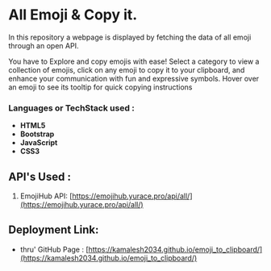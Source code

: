 # All Emoji & Copy it.

In this repository a webpage is displayed by fetching the data of all emoji through an open API. 

You have to Explore and copy emojis with ease! Select a category to view a collection of emojis, click on any emoji to copy it to your clipboard, and enhance your communication with fun and expressive symbols. Hover over an emoji to see its tooltip for quick copying instructions

### Languages or TechStack used :

* **HTML5**
* **Bootstrap**
* **JavaScript**
* **CSS3**

## API's Used :

1. EmojiHub API:     [https://emojihub.yurace.pro/api/all/](https://emojihub.yurace.pro/api/all/)

## Deployment Link:

* thru' GitHub Page  :   [https://kamalesh2034.github.io/emoji_to_clipboard/](https://kamalesh2034.github.io/emoji_to_clipboard/)
